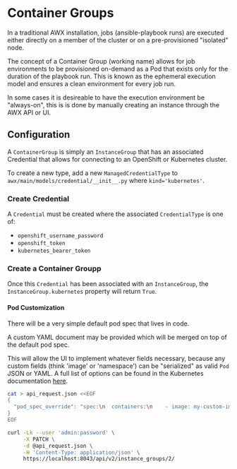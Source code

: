 # Container Groups

In a traditional AWX installation, jobs (ansible-playbook runs) are executed
either directly on a member of the cluster or on a pre-provisioned "isolated"
node. 

The concept of a Container Group (working name) allows for job environments to
be provisioned on-demand as a Pod that exists only for the duration of the
playbook run. This is known as the ephemeral execution model and ensures a clean
environment for every job run. 

In some cases it is desireable to have the execution environment be "always-on",
this is is done by manually creating an instance through the AWX API or UI. 


## Configuration

A `ContainerGroup` is simply an `InstanceGroup` that has an associated Credential
that allows for connecting to an OpenShift or Kubernetes cluster.

To create a new type, add a new `ManagedCredentialType` to
`awx/main/models/credential/__init__.py` where `kind='kubernetes'`.

### Create Credential

A `Credential` must be created where the associated `CredentialType` is one of:

- `openshift_username_password`
- `openshift_token`
- `kubernetes_bearer_token`

### Create a Container Groupp

Once this `Credential` has been associated with an `InstanceGroup`, the
`InstanceGroup.kubernetes` property will return `True`.

#### Pod Customization

There will be a very simple default pod spec that lives in code.

A custom YAML document may be provided which will be merged on top of the
default pod spec.

This will allow the UI to implement whatever fields necessary, because
any custom fields (think 'image' or 'namespace') can be "serialized" as valid
`Pod` JSON or YAML. A full list of options can be found in the Kubernetes
documentation
[here](https://kubernetes.io/docs/reference/generated/kubernetes-api/v1.15/#pod-v1-core).

```bash
cat > api_request.json <<EOF
{
  "pod_spec_override": "spec:\n  containers:\n    - image: my-custom-image"
}
EOF

curl -Lk --user 'admin:password' \
     -X PATCH \
     -d @api_request.json \
     -H 'Content-Type: application/json' \
     https://localhost:8043/api/v2/instance_groups/2/
```
